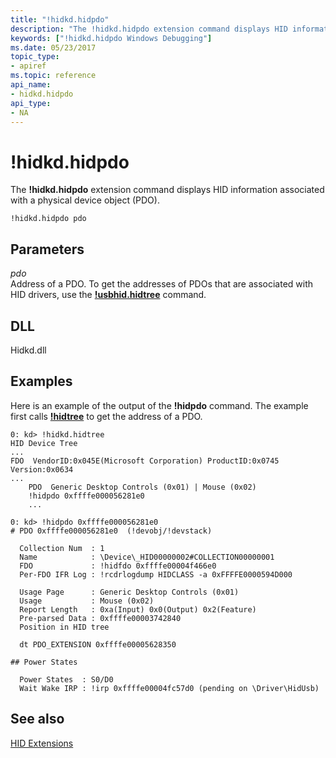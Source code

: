 ```yaml
---
title: "!hidkd.hidpdo"
description: "The !hidkd.hidpdo extension command displays HID information associated with a physical device object (PDO)."
keywords: ["!hidkd.hidpdo Windows Debugging"]
ms.date: 05/23/2017
topic_type:
- apiref
ms.topic: reference
api_name:
- hidkd.hidpdo
api_type:
- NA
---
```


# !hidkd.hidpdo

The **!hidkd.hidpdo** extension command displays HID information associated with a physical device object (PDO).

```dbgcmd
!hidkd.hidpdo pdo
```

## Parameters


<span id="_______pdo______"></span><span id="_______PDO______"></span> *pdo*   
Address of a PDO. To get the addresses of PDOs that are associated with HID drivers, use the [**!usbhid.hidtree**](-hidkd-hidtree.md) command.

## DLL


Hidkd.dll

## Examples

Here is an example of the output of the **!hidpdo** command. The example first calls [**!hidtree**](-hidkd-hidtree.md) to get the address of a PDO.

```dbgcmd
0: kd> !hidkd.hidtree
HID Device Tree
...
FDO  VendorID:0x045E(Microsoft Corporation) ProductID:0x0745 Version:0x0634
...
    PDO  Generic Desktop Controls (0x01) | Mouse (0x02)
    !hidpdo 0xffffe000056281e0
    ...

0: kd> !hidpdo 0xffffe000056281e0
# PDO 0xffffe000056281e0  (!devobj/!devstack)

  Collection Num  : 1
  Name            : \Device\_HID00000002#COLLECTION00000001
  FDO             : !hidfdo 0xffffe00004f466e0
  Per-FDO IFR Log : !rcdrlogdump HIDCLASS -a 0xFFFFE0000594D000

  Usage Page      : Generic Desktop Controls (0x01)
  Usage           : Mouse (0x02)
  Report Length   : 0xa(Input) 0x0(Output) 0x2(Feature)
  Pre-parsed Data : 0xffffe00003742840
  Position in HID tree

  dt PDO_EXTENSION 0xffffe00005628350

## Power States

  Power States  : S0/D0
  Wait Wake IRP : !irp 0xffffe00004fc57d0 (pending on \Driver\HidUsb)
```

## See also


[HID Extensions](hid-extensions.md)


